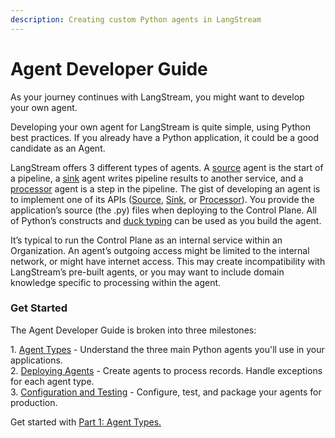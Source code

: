 ```yaml
---
description: Creating custom Python agents in LangStream
---
```


# Agent Developer Guide

As your journey continues with LangStream, you might want to develop your own agent.&#x20;

Developing your own agent for LangStream is quite simple, using Python best practices. If you already have a Python application, it could be a good candidate as an Agent.

LangStream offers 3 different types of agents. A [source](../custom-agents/python-source.md) agent is the start of a pipeline, a [sink](../custom-agents/python-sink.md) agent writes pipeline results to another service, and a [processor](../custom-agents/python-function.md) agent is a step in the pipeline. The gist of developing an agent is to implement one of its APIs ([Source](../custom-agents/python-source.md), [Sink](../custom-agents/python-sink.md), or [Processor](../custom-agents/python-function.md)). You provide the application’s source (the .py) files when deploying to the Control Plane. All of Python’s constructs and [duck typing](https://towardsdatascience.com/duck-typing-python-7aeac97e11f8) can be used as you build the agent.

It’s typical to run the Control Plane as an internal service within an Organization. An agent’s outgoing access might be limited to the internal network, or might have internet access. This may create incompatibility with LangStream’s pre-built agents, or you may want to include domain knowledge specific to processing within the agent.&#x20;

### Get Started

The Agent Developer Guide is broken into three milestones:

1\. [Agent Types](agent-types.md) - Understand the three main Python agents you'll use in your applications.\
2\. [Deploying Agents](agent-creation.md) - Create agents to process records. Handle exceptions for each agent type.\
3\. [Configuration and Testing](configuration-and-testing.md) - Configure, test, and package your agents for production.

Get started with [Part 1: Agent Types.](agent-types.md)

###

